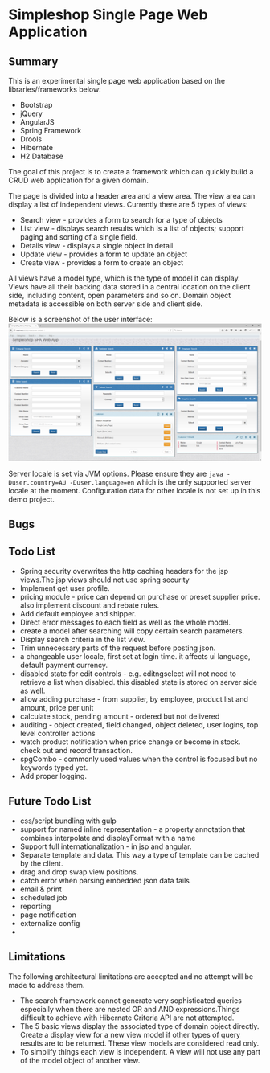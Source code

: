 Simpleshop Single Page Web Application
=======

Summary
-----------
This is an experimental single page web application based on the libraries/frameworks below:

* Bootstrap
* jQuery
* AngularJS
* Spring Framework
* Drools
* Hibernate
* H2 Database

The goal of this project is to create a framework which can quickly build a CRUD web application for a given domain. 

The page is divided into a header area and a view area. The view area can display a list of independent views. 
Currently there are 5 types of views:
* Search view - provides a form to search for a type of objects
* List view - displays search results which is a list of objects; support paging and sorting of a single field.
* Details view - displays a single object in detail
* Update view - provides a form to update an object
* Create view - provides a form to create an object

All views have a model type, which is the type of model it can display. 
Views have all their backing data stored in a central location on the client side, including content, open parameters and so on.
Domain object metadata is accessible on both server side and client side.

Below is a screenshot of the user interface:
<img src="img/screenshot1.png">

Server locale is set via JVM options. Please ensure they are <code>java -Duser.country=AU -Duser.language=en</code> which is the only supported server locale at the moment.
Configuration data for other locale is not set up in this demo project. 

Bugs
-------------


Todo List
-----------
 * Spring security overwrites the http caching headers for the jsp views.The jsp views should not use spring security
 * Implement get user profile.
 * pricing module - price can depend on purchase or preset supplier price. also implement discount and rebate rules.
 * Add default employee and shipper.
 * Direct error messages to each field as well as the whole model.
 * create a model after searching will copy certain search parameters.
 * Display search criteria in the list view.
 * Trim unnecessary parts of the request before posting json.
 * a changeable user locale, first set at login time. it affects ui language, default payment currency.
 * disabled state for edit controls - e.g. editngselect will not need to retrieve a list when disabled. this disabled state is stored on server side as well.
 * allow adding purchase - from supplier, by employee, product list and amount, price per unit
 * calculate stock, pending amount - ordered but not delivered
 * auditing - object created, field changed, object deleted, user logins, top level controller actions
 * watch product notification when price change or become in stock. check out and record transaction.
 * spgCombo - commonly used values when the control is focused but no keywords typed yet.
 * Add proper logging.

Future Todo List 
-----------
 * css/script bundling with gulp
 * support for named inline representation - a property annotation that combines interpolate and displayFormat with a name
 * Support full internationalization - in jsp and angular.
 * Separate template and data. This way a type of template can be cached by the client.
 * drag and drop swap view positions.
 * catch error when parsing embedded json data fails
 * email & print
 * scheduled job
 * reporting
 * page notification 
 * externalize config
 * 
 
Limitations
-----------
The following architectural limitations are accepted and no attempt will be made to address them.

* The search framework cannot generate very sophisticated queries especially when there are nested OR and AND expressions.Things difficult to achieve with Hibernate Criteria API are not attempted.
* The 5 basic views display the associated type of domain object directly. Create a display view for a new view model if other types of query results are to be returned. These view models are considered read only. 
* To simplify things each view is independent. A view will not use any part of the model object of another view. 







